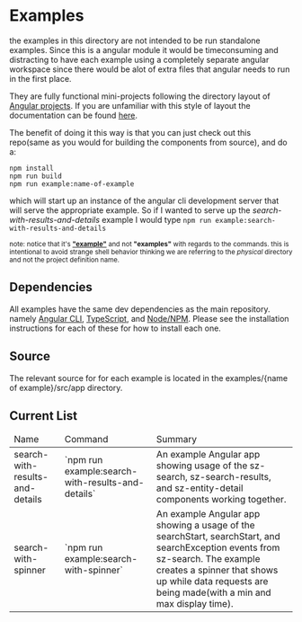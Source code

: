 # Examples
the examples in this directory are not intended to be run standalone examples. Since this is a angular module it would be timeconsuming and distracting to have each example using a completely separate angular workspace since there would be alot of extra files that angular needs to run in the first place. 

They are fully functional mini-projects following the directory layout of [Angular projects](https://angular.io/guide/glossary#project). If you are unfamiliar with this style of layout the documentation can be found [here](https://angular.io/guide/file-structure).

The benefit of doing it this way is that you can just check out this repo(same as you would for building the components from source), and do a:
```terminal
npm install
npm run build
npm run example:name-of-example
```

which will start up an instance of the angular cli development server that will serve the appropriate example. So if I wanted to serve up the <i>search-with-results-and-details</i> example I would type `npm run example:search-with-results-and-details`

<small>note: notice that it's <b><u>"example"</u></b> and not <b>"examples"</b> with regards to the commands. this is intentional to avoid strange shell behavior thinking we are referring to the <i>physical</i> directory and not the project definition name.</small>

## Dependencies
All examples have the same dev dependencies as the main repository. namely [Angular CLI](https://cli.angular.io/), [TypeScript](https://www.typescriptlang.org/), and [Node/NPM](https://nodejs.org/). Please see the installation instructions for each of these for how to install each one.

## Source
The relevant source for for each example is located in the examples/{name of example}/src/app directory.


##  Current List

<table>
  <thead>
    <tr>
      <td>Name</td><td>Command</td><td>Summary</td>
    </tr>
  </thead>
  <tbody>
    <tr>
      <td>search-with-results-and-details</td>
      <td>`npm run example:search-with-results-and-details`</td>
      <td>An example Angular app showing usage of the sz-search, sz-search-results,
  and sz-entity-detail components working together.</td>
    </tr>
    <tr>
      <td>search-with-spinner</td>
      <td>`npm run example:search-with-spinner`</td>
      <td>An example Angular app showing a usage of the searchStart, searchStart, and searchException events from sz-search. The example creates a spinner that shows up while data requests are being made(with a min and max display time).</td>
    </tr>
  </tbody>
</table>

